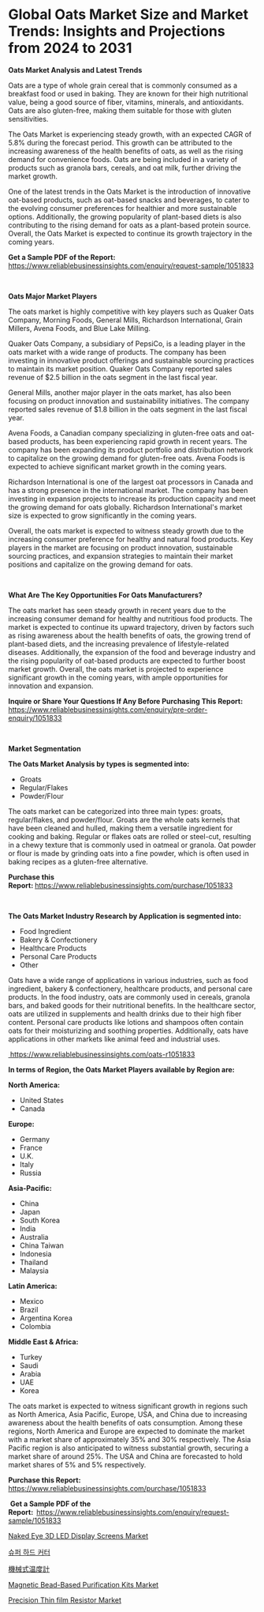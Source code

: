 <p><h1>Global Oats Market Size and Market Trends: Insights and Projections from 2024 to 2031</h1></p><p><strong>Oats Market Analysis and Latest Trends</strong></p>
<p><p>Oats are a type of whole grain cereal that is commonly consumed as a breakfast food or used in baking. They are known for their high nutritional value, being a good source of fiber, vitamins, minerals, and antioxidants. Oats are also gluten-free, making them suitable for those with gluten sensitivities.</p><p>The Oats Market is experiencing steady growth, with an expected CAGR of 5.8% during the forecast period. This growth can be attributed to the increasing awareness of the health benefits of oats, as well as the rising demand for convenience foods. Oats are being included in a variety of products such as granola bars, cereals, and oat milk, further driving the market growth.</p><p>One of the latest trends in the Oats Market is the introduction of innovative oat-based products, such as oat-based snacks and beverages, to cater to the evolving consumer preferences for healthier and more sustainable options. Additionally, the growing popularity of plant-based diets is also contributing to the rising demand for oats as a plant-based protein source. Overall, the Oats Market is expected to continue its growth trajectory in the coming years.</p></p>
<p><strong>Get a Sample PDF of the Report:&nbsp;</strong> <a href="https://www.reliablebusinessinsights.com/enquiry/request-sample/1051833">https://www.reliablebusinessinsights.com/enquiry/request-sample/1051833</a></p>
<p>&nbsp;</p>
<p><strong>Oats Major Market Players</strong></p>
<p><p>The oats market is highly competitive with key players such as Quaker Oats Company, Morning Foods, General Mills, Richardson International, Grain Millers, Avena Foods, and Blue Lake Milling. </p><p>Quaker Oats Company, a subsidiary of PepsiCo, is a leading player in the oats market with a wide range of products. The company has been investing in innovative product offerings and sustainable sourcing practices to maintain its market position. Quaker Oats Company reported sales revenue of $2.5 billion in the oats segment in the last fiscal year.</p><p>General Mills, another major player in the oats market, has also been focusing on product innovation and sustainability initiatives. The company reported sales revenue of $1.8 billion in the oats segment in the last fiscal year.</p><p>Avena Foods, a Canadian company specializing in gluten-free oats and oat-based products, has been experiencing rapid growth in recent years. The company has been expanding its product portfolio and distribution network to capitalize on the growing demand for gluten-free oats. Avena Foods is expected to achieve significant market growth in the coming years.</p><p>Richardson International is one of the largest oat processors in Canada and has a strong presence in the international market. The company has been investing in expansion projects to increase its production capacity and meet the growing demand for oats globally. Richardson International's market size is expected to grow significantly in the coming years.</p><p>Overall, the oats market is expected to witness steady growth due to the increasing consumer preference for healthy and natural food products. Key players in the market are focusing on product innovation, sustainable sourcing practices, and expansion strategies to maintain their market positions and capitalize on the growing demand for oats.</p></p>
<p>&nbsp;</p>
<p><strong>What Are The Key Opportunities For Oats Manufacturers?</strong></p>
<p><p>The oats market has seen steady growth in recent years due to the increasing consumer demand for healthy and nutritious food products. The market is expected to continue its upward trajectory, driven by factors such as rising awareness about the health benefits of oats, the growing trend of plant-based diets, and the increasing prevalence of lifestyle-related diseases. Additionally, the expansion of the food and beverage industry and the rising popularity of oat-based products are expected to further boost market growth. Overall, the oats market is projected to experience significant growth in the coming years, with ample opportunities for innovation and expansion.</p></p>
<p><strong>Inquire or Share Your Questions If Any Before Purchasing This Report:</strong> <a href="https://www.reliablebusinessinsights.com/enquiry/pre-order-enquiry/1051833">https://www.reliablebusinessinsights.com/enquiry/pre-order-enquiry/1051833</a></p>
<p>&nbsp;</p>
<p><strong>Market Segmentation</strong></p>
<p><strong>The Oats Market Analysis by types is segmented into:</strong></p>
<p><ul><li>Groats</li><li>Regular/Flakes</li><li>Powder/Flour</li></ul></p>
<p><p>The oats market can be categorized into three main types: groats, regular/flakes, and powder/flour. Groats are the whole oats kernels that have been cleaned and hulled, making them a versatile ingredient for cooking and baking. Regular or flakes oats are rolled or steel-cut, resulting in a chewy texture that is commonly used in oatmeal or granola. Oat powder or flour is made by grinding oats into a fine powder, which is often used in baking recipes as a gluten-free alternative.</p></p>
<p><strong>Purchase this Report:&nbsp;</strong><a href="https://www.reliablebusinessinsights.com/purchase/1051833">https://www.reliablebusinessinsights.com/purchase/1051833</a></p>
<p>&nbsp;</p>
<p><strong>The Oats Market Industry Research by Application is segmented into:</strong></p>
<p><ul><li>Food Ingredient</li><li>Bakery & Confectionery</li><li>Healthcare Products</li><li>Personal Care Products</li><li>Other</li></ul></p>
<p><p>Oats have a wide range of applications in various industries, such as food ingredient, bakery & confectionery, healthcare products, and personal care products. In the food industry, oats are commonly used in cereals, granola bars, and baked goods for their nutritional benefits. In the healthcare sector, oats are utilized in supplements and health drinks due to their high fiber content. Personal care products like lotions and shampoos often contain oats for their moisturizing and soothing properties. Additionally, oats have applications in other markets like animal feed and industrial uses.</p></p>
<p><a href="https://www.reliablebusinessinsights.com/oats-r1051833">&nbsp;https://www.reliablebusinessinsights.com/oats-r1051833</a></p>
<p><strong>In terms of Region, the Oats Market Players available by Region are:</strong></p>
<p>
    <p> <strong> North America: </strong>
        <ul>
            <li>United States</li>
            <li>Canada</li>
        </ul>
        </p> 
    <p> <strong> Europe: </strong>
        <ul>
            <li>Germany</li>
            <li>France</li>
            <li>U.K.</li>
            <li>Italy</li>
            <li>Russia</li>
        </ul>
        </p> 
    <p> <strong> Asia-Pacific: </strong>
        <ul>
            <li>China</li>
            <li>Japan</li>
            <li>South Korea</li>
            <li>India</li>
            <li>Australia</li>
            <li>China Taiwan</li>
            <li>Indonesia</li>
            <li>Thailand</li>
            <li>Malaysia</li>
        </ul>
        </p> 
    <p> <strong> Latin America: </strong>
        <ul>
            <li>Mexico</li>
            <li>Brazil</li>
            <li>Argentina Korea</li>
            <li>Colombia</li>
        </ul>
        </p> 
    <p> <strong> Middle East & Africa: </strong>
        <ul>
            <li>Turkey</li>
            <li>Saudi</li>
            <li>Arabia</li>
            <li>UAE</li>
            <li>Korea</li>
        </ul>
    </p>
    </p>
<p><p>The oats market is expected to witness significant growth in regions such as North America, Asia Pacific, Europe, USA, and China due to increasing awareness about the health benefits of oats consumption. Among these regions, North America and Europe are expected to dominate the market with a market share of approximately 35% and 30% respectively. The Asia Pacific region is also anticipated to witness substantial growth, securing a market share of around 25%. The USA and China are forecasted to hold market shares of 5% and 5% respectively.</p></p>
<p><strong>Purchase this Report: </strong><a href="https://www.reliablebusinessinsights.com/purchase/1051833">https://www.reliablebusinessinsights.com/purchase/1051833</a></p>
<p>&nbsp;<strong>Get a Sample PDF of the Report:&nbsp;&nbsp;</strong><a href="https://www.reliablebusinessinsights.com/enquiry/request-sample/1051833">https://www.reliablebusinessinsights.com/enquiry/request-sample/1051833</a></p>
<p><strong></strong></p>
<p><p><a href="https://github.com/mancsybtousav/Market-Research-Report-List-3/blob/main/naked-eye-3d-led-display-screens-market.md">Naked Eye 3D LED Display Screens Market</a></p><p><a href="https://github.com/idcefvhkdut6/Market-Research-Report-List-2/blob/main/2796526160011.md">슈퍼 하드 커터</a></p><p><a href="https://github.com/MacyOrn/Market-Research-Report-List-1/blob/main/8223022150104.md">機械式温度計</a></p><p><a href="https://www.linkedin.com/pulse/magnetic-bead-based-purification-kits-market-analysis-sze-forecasted-yp00f?trackingId=S40Kd4K1a5IpxAyCcy8ROA%3D%3D">Magnetic Bead-Based Purification Kits Market</a></p><p><a href="https://www.linkedin.com/pulse/precision-thin-film-resistor-market-outlook-industry-overview-vvx0f?trackingId=fSQV3bvgtrePo5peClzYZA%3D%3D">Precision Thin film Resistor Market</a></p></p>